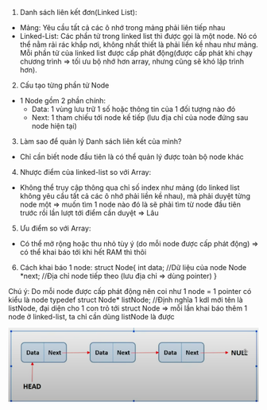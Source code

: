1. Danh sách liên kết đơn(Linked List):
- Mảng: Yêu cầu tất cả các ô nhớ trong mảng phải liên tiếp nhau 
- Linked-List: Các phần tử trong linked list thì được gọi là một node. Nó có thể nằm rải rác khắp nơi, không nhất thiết là phải liền kề nhau như mảng. Mỗi phần tử của linked list được cấp phát động(được cấp phát khi chạy chương trình => tối ưu bộ nhớ hơn array, nhưng cũng sẽ khó lập trình hơn).

2. Cấu tạo từng phần tử Node
- 1 Node gồm 2 phần chính:
    + Data: 1 vùng lưu trữ 1 số hoặc thông tin của 1 đối tượng nào đó
    + Next: 1 tham chiếu tới node kế tiếp (lưu địa chỉ của node đứng sau node hiện tại)

3. Làm sao để quản lý Danh sách liên kết của mình?
- Chỉ cần biết node đầu tiên là có thể quản lý được toàn bộ node khác

4. Nhược điểm của linked-list so với Array:
- Không thể truy cập thông qua chỉ số index như mảng (do linked list không yêu cầu tất cả các ô nhớ phải liền kề nhau), mà phải duyệt từng node một
=> muốn tìm 1 node nào đó là sẽ phải tìm từ node đầu tiên trước rồi lần lượt tới điểm cần duyệt => Lâu

5. Ưu điểm so với Array:
- Có thể mở rộng hoặc thu nhỏ tùy ý (do mỗi node được cấp phát động) => có thể khai báo tới khi hết RAM thì thôi

6. Cách khai báo 1 node:
struct Node{
    int data; //Dữ liệu của node
    Node *next; //Địa chỉ node tiếp theo (lưu địa chỉ => dùng pointer)
}

Chú ý: Do mỗi node được cấp phát động nên coi như 1 node = 1 pointer có kiểu là node
typedef struct Node* listNode; //Định nghĩa 1 kdl mới tên là listNode, đại diện cho 1 con trỏ tới struct Node
=> mỗi lần khai báo thêm 1 node ở linked-list, ta chỉ cần dùng listNode là được

![Cấu trúc Linked list](image.png)



